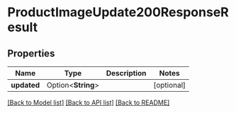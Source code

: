 # ProductImageUpdate200ResponseResult

## Properties

Name | Type | Description | Notes
------------ | ------------- | ------------- | -------------
**updated** | Option<**String**> |  | [optional]

[[Back to Model list]](../README.md#documentation-for-models) [[Back to API list]](../README.md#documentation-for-api-endpoints) [[Back to README]](../README.md)


